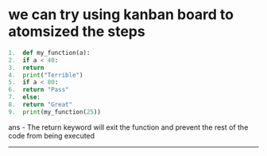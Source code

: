# we can try using kanban board to atomsized the steps

```py
1.  def my_function(a):
2.  if a < 40:
3.  return
4.  print("Terrible")
5.  if a < 80:
6.  return "Pass"
7.  else:
8.  return "Great"
9.  print(my_function(25))
```
ans - The return keyword will exit the function and prevent the rest of the code from being executed
___
